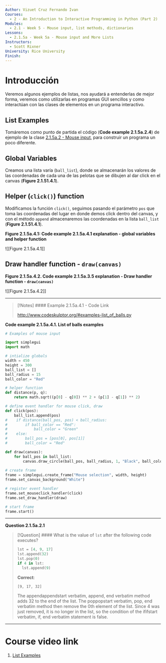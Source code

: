 ```yaml
---
Author: Vizuet Cruz Fernando Ivan
Courses:
  - 2 - An Introduction to Interactive Programming in Python (Part 2)
Modules:
  - 2.1 - Week 5 - Mouse input, list methods, dictionaries
Lessons:
  - 2.1.5a - Week 5a - Mouse input and More Lists
Instructors:
  - Scott Rixner
University: Rice University
Finish:
---
```

# Introducción

Veremos algunos ejemplos de listas, nos ayudará a entenderlas de mejor forma, veremos como utilizarlas en programas GUI sencillos y como interactúan con las clases de elementos en un programa interactivo.

## List Examples

Tomáremos como punto de partida el código (**Code example 2.1.5a.2.4**) de ejemplo de la clase [2.1.5a.2 - Mouse input](obsidian://open?vault=Fundamentals%20of%20Computing%20Specialization%20-%20Rice%20University&file=Courses%2FCourse_2%2FModule_1%2FWeek_5a%2F2.1.5a.2%20-%20Mouse%20input), para construir un programa un poco diferente.
## Global Variables

Creamos una lista varía (`ball_list`), donde se almacenarán los valores de las coordenadas de cada una de las pelotas que se dibujen al dar click en el canvas (**Figure 2.1.51.4.1**).
## Helper (`click()`) function

Modificamos la función `click()`, seguimos pasando el parámetro `pos` que toma las coordenadas del lugar en donde demos click dentro del canvas, y con el método `append` almacenaremos las coordenadas en la lista `ball_list` (**Figure 2.1.51.4.1**).

**Figure 2.1.5a.4.1: Code example 2.1.5a.4.1 
explanation - global variables and helper function**

![[Figure 2.1.5a.4.1]]
## Draw handler function - `draw(canvas)`



**Figure 2.1.5a.4.2. Code example 2.1.5a.3.5 
explanation - Draw handler function - `draw(canvas)`**

![[Figure 2.1.5a.4.2]]

---

> [!Notes] #### Example 2.1.5a.4.1 - Code Link
>
> http://www.codeskulptor.org/#examples-list_of_balls.py

**Code example 2.1.5a.4.1. List of balls examples**

```python
# Examples of mouse input

import simplegui
import math

# intialize globals
width = 450
height = 300
ball_list = []
ball_radius = 15
ball_color = "Red"

# helper function
def distance(p, q):
    return math.sqrt((p[0] - q[0]) ** 2 + (p[1] - q[1]) ** 2)

# define event handler for mouse click, draw
def click(pos):
    ball_list.append(pos)
#    if distance(ball_pos, pos) < ball_radius:
#        if ball_color == "Red":
#            ball_color = "Green"
#    else:
#        ball_pos = [pos[0], pos[1]]
#        ball_color = "Red"

def draw(canvas):
    for ball_pos in ball_list:
        canvas.draw_circle(ball_pos, ball_radius, 1, "Black", ball_color)
    
# create frame
frame = simplegui.create_frame("Mouse selection", width, height)
frame.set_canvas_background("White")

# register event handler
frame.set_mouseclick_handler(click)
frame.set_draw_handler(draw)

# start frame
frame.start()

```

---
**Question 2.1.5a.2.1**

> [!Question] #### What is the value of `lst` after the following code executes? 
> 
> ```python
> lst = [4, 9, 17]
> lst.append(32)
> lst.pop(0)
> if 4 in lst:
>   lst.append(9)
> ```
> **Correct**:
> 
> `[9, 17, 32]`
> 
> The appendappendstart verbatim, append, end verbatim method adds 32 to the end of the list. The poppopstart verbatim, pop, end verbatim method then remove the 0th element of the list. Since 4 was just removed, it is no longer in the list, so the condition of the ififstart verbatim, if, end verbatim statement is false.

---
# Course video link

1. [List Examples](https://www.coursera.org/learn/interactive-python-2/lecture/ZAwKX/list-examples)